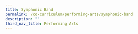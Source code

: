 ```yaml
---
title: Symphonic Band
permalink: /co-curriculum/performing-arts/symphonic-band
description: ""
third_nav_title: Performing Arts
---
```

